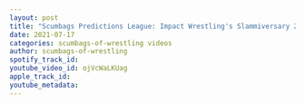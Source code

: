 ```yaml
---
layout: post
title: "Scumbags Predictions League: Impact Wrestling's Slammiversary 2021"
date: 2021-07-17
categories: scumbags-of-wrestling videos
author: scumbags-of-wrestling
spotify_track_id: 
youtube_video_id: ojVcWaLKUag
apple_track_id: 
youtube_metadata: 
---
```

